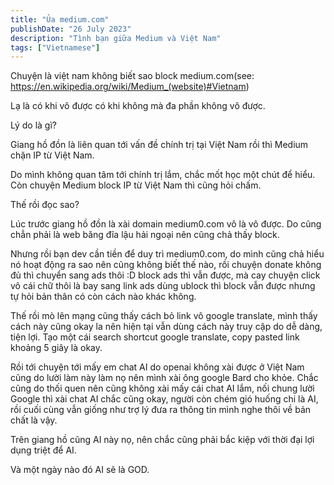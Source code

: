 ```yaml
---
title: "Ủa medium.com"
publishDate: "26 July 2023"
description: "Tình bạn giữa Medium và Việt Nam"
tags: ["Vietnamese"]
---
```


Chuyện là việt nam không biết sao block medium.com(see: https://en.wikipedia.org/wiki/Medium_(website)#Vietnam)

Lạ là có khi vô được có khi không mà đa phần không vô được.

Lý do là gì?

Giang hồ đồn là liên quan tới vấn đề chính trị tại Việt Nam rồi thì Medium chặn IP từ Việt Nam.

Do mình không quan tâm tới chính trị lắm, chắc mốt học một chút để hiểu. Còn chuyện Medium block IP từ Việt Nam thì cũng hỏi chấm.

Thế rồi đọc sao?

Lúc trước giang hồ đồn là xài domain medium0.com vô là vô được. Do cũng chẳn phải là web băng đĩa lậu hải ngoại nên cũng chả thấy block.

Nhưng rồi bạn dev cần tiền để duy trì medium0.com, do mình cũng chả hiểu nó hoạt động ra sao nên cũng không biết thế nào, rồi chuyện donate không đủ thì chuyển sang ads thôi :D block ads thì vẫn được, mà cay chuyện click vô cái chữ thôi là bay sang link ads dùng ublock thì block vẫn được nhưng tự hỏi bản thân có còn cách nào khác không.

Thế rồi mò lên mạng cũng thấy cách bỏ link vô google translate, mình thấy cách này cũng okay la nên hiện tại vẫn dùng cách này truy cập do dễ dàng, tiện lợi. Tạo một cái search shortcut google translate, copy pasted link khoảng 5 giây là okay.

Rồi tới chuyện tới mấy em chat AI do openai không xài được ở Việt Nam cũng do lười làm này làm nọ nên mình xài ông google Bard cho khỏe. Chắc cũng do thối quen nên cũng không xài mấy cái chat AI lắm, nối chung lười Google thì xài chat AI chắc cũng okay, người còn chém gió huống chi là AI, rồi cuối cùng vẫn giống như trợ lý đưa ra thông tin mình nghe thôi về bản chất là vậy.

Trên giang hồ cũng AI này nọ, nên chắc cũng phải bắc kiệp với thời đại lợi dụng triệt để AI.

Và một ngày nào đó AI sẽ là GOD.
